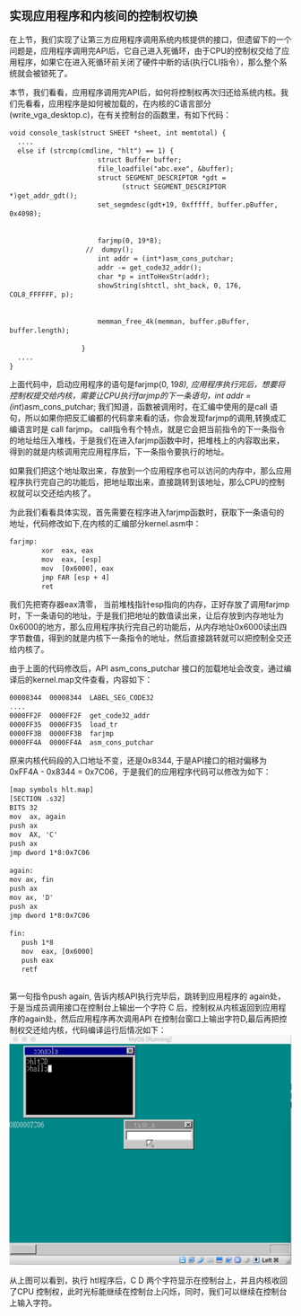 ## 实现应用程序和内核间的控制权切换



在上节，我们实现了让第三方应用程序调用系统内核提供的接口，但遗留下的一个问题是，应用程序调用完API后，它自己进入死循环，由于CPU的控制权交给了应用程序，如果它在进入死循环前关闭了硬件中断的话(执行CLI指令），那么整个系统就会被锁死了。

本节，我们看看，应用程序调用完API后，如何将控制权再次归还给系统内核。我们先看看，应用程序是如何被加载的，在内核的C语言部分(write_vga_desktop.c)，在有关控制台的函数里，有如下代码：

```
void console_task(struct SHEET *sheet, int memtotal) {
  ....
  else if (strcmp(cmdline, "hlt") == 1) {
                      struct Buffer buffer;
                      file_loadfile("abc.exe", &buffer);
                      struct SEGMENT_DESCRIPTOR *gdt = 
                            (struct SEGMENT_DESCRIPTOR *)get_addr_gdt();
                      set_segmdesc(gdt+19, 0xfffff, buffer.pBuffer, 0x4098);


                      farjmp(0, 19*8);
                   //  dumpy();
                      int addr = (int*)asm_cons_putchar;
                      addr -= get_code32_addr();
                      char *p = intToHexStr(addr);
                      showString(shtctl, sht_back, 0, 176, COL8_FFFFFF, p);


                      memman_free_4k(memman, buffer.pBuffer, buffer.length);

                  }
  ....
}
```

上面代码中，启动应用程序的语句是farjmp(0, 19*8), 应用程序执行完后，想要将控制权提交给内核，需要让CPU执行farjmp的下一条语句，int addr = (int*)asm_cons_putchar; 我们知道，函数被调用时，在汇编中使用的是call 语句，所以如果你把反汇编都的代码拿来看的话，你会发现farjmp的调用,转换成汇编语言时是 call farjmp。 call指令有个特点，就是它会把当前指令的下一条指令的地址给压入堆栈，于是我们在进入farjmp函数中时，把堆栈上的内容取出来，得到的就是内核调用完应用程序后，下一条指令要执行的地址。

如果我们把这个地址取出来，存放到一个应用程序也可以访问的内存中，那么应用程序执行完自己的功能后，把地址取出来，直接跳转到该地址，那么CPU的控制权就可以交还给内核了。

为此我们看看具体实现，首先需要在程序进入farjmp函数时，获取下一条语句的地址，代码修改如下,在内核的汇编部分kernel.asm中：

```
farjmp:
        xor  eax, eax
        mov  eax, [esp]
        mov  [0x6000], eax
        jmp FAR [esp + 4]
        ret
```

我们先把寄存器eax清零， 当前堆栈指针esp指向的内存，正好存放了调用farjmp时，下一条语句的地址，于是我们把地址的数值读出来，让后存放到内存地址为0x6000的地方，那么应用程序执行完自己的功能后，从内存地址0x6000读出四字节数值，得到的就是内核下一条指令的地址，然后直接跳转就可以把控制全交还给内核了。

由于上面的代码修改后，API asm_cons_putchar 接口的加载地址会改变，通过编译后的kernel.map文件查看，内容如下：

```
00008344  00008344  LABEL_SEG_CODE32
....
0000FF2F  0000FF2F  get_code32_addr
0000FF35  0000FF35  load_tr
0000FF3B  0000FF3B  farjmp
0000FF4A  0000FF4A  asm_cons_putchar
```

原来内核代码段的入口地址不变，还是0x8344, 于是API接口的相对偏移为0xFF4A - 0x8344 = 0x7C06，于是我们的应用程序代码可以修改为如下：

```
[map symbols hlt.map]
[SECTION .s32]
BITS 32
mov  ax, again
push ax
mov  AX, 'C'
push ax     
jmp dword 1*8:0x7C06

again:
mov ax, fin
push ax
mov ax, 'D'
push ax
jmp dword 1*8:0x7C06

fin:
   push 1*8
   mov  eax, [0x6000]
   push eax
   retf


```

第一句指令push again, 告诉内核API执行完毕后，跳转到应用程序的 again处，于是当成员调用接口在控制台上输出一个字符 C 后，控制权从内核返回到应用程序的again处，然后应用程序再次调用API 在控制台窗口上输出字符D,最后再把控制权交还给内核，代码编译运行后情况如下：
![](img/20170515124516887.png)



从上图可以看到，执行 htl程序后，C D 两个字符显示在控制台上，并且内核收回了CPU 控制权，此时光标能继续在控制台上闪烁，同时，我们可以继续在控制台上输入字符。